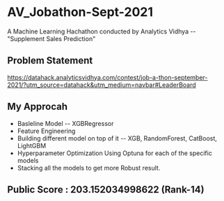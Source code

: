 # AV_Jobathon-Sept-2021
A Machine Learning Hachathon conducted by Analytics Vidhya -- "Supplement Sales Prediction"


## Problem Statement
https://datahack.analyticsvidhya.com/contest/job-a-thon-september-2021/?utm_source=datahack&utm_medium=navbar#LeaderBoard

## My Approcah
  * Basleline Model -- XGBRegressor
  * Feature Engineering
  * Building different model on top of it -- XGB, RandomForest, CatBoost, LightGBM
  * Hyperparameter Optimization Using Optuna for each of the specific models
  * Stacking all the models to get more Robust result.

## Public Score : 203.152034998622 (Rank-14)
